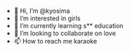 - 👋 Hi, I’m @kyosima
- 👀 I’m interested in girls
- 🌱 I’m currently learning s** education
- 💞️ I’m looking to collaborate on love
- 📫 How to reach me karaoke

<!---
kyosima/kyosima is a ✨ special ✨ repository because its `README.md` (this file) appears on your GitHub profile.
You can click the Preview link to take a look at your changes.
--->
